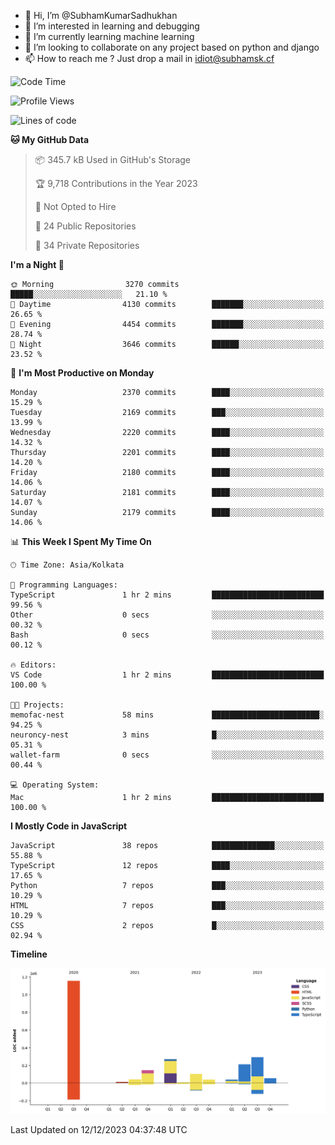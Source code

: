 - 👋 Hi, I’m @SubhamKumarSadhukhan
- 👀 I’m interested in learning and debugging
- 🌱 I’m currently learning machine learning
- 💞️ I’m looking to collaborate on any project based on python and django
- 📫 How to reach me ?
      Just drop a mail in idiot@subhamsk.cf

<!---
SubhamKumarSadhukhan/SubhamKumarSadhukhan is a ✨ special ✨ repository because its `README.md` (this file) appears on your GitHub profile.
You can click the Preview link to take a look at your changes.
--->


<!--START_SECTION:waka-->
![Code Time](http://img.shields.io/badge/Code%20Time-1%2C760%20hrs%2038%20mins-blue)

![Profile Views](http://img.shields.io/badge/Profile%20Views-0-blue)

![Lines of code](https://img.shields.io/badge/From%20Hello%20World%20I%27ve%20Written-2.4%20million%20lines%20of%20code-blue)

**🐱 My GitHub Data** 

> 📦 345.7 kB Used in GitHub's Storage 
 > 
> 🏆 9,718 Contributions in the Year 2023
 > 
> 🚫 Not Opted to Hire
 > 
> 📜 24 Public Repositories 
 > 
> 🔑 34 Private Repositories 
 > 
**I'm a Night 🦉** 

```text
🌞 Morning                3270 commits        █████░░░░░░░░░░░░░░░░░░░░   21.10 % 
🌆 Daytime                4130 commits        ███████░░░░░░░░░░░░░░░░░░   26.65 % 
🌃 Evening                4454 commits        ███████░░░░░░░░░░░░░░░░░░   28.74 % 
🌙 Night                  3646 commits        ██████░░░░░░░░░░░░░░░░░░░   23.52 % 
```
📅 **I'm Most Productive on Monday** 

```text
Monday                   2370 commits        ████░░░░░░░░░░░░░░░░░░░░░   15.29 % 
Tuesday                  2169 commits        ███░░░░░░░░░░░░░░░░░░░░░░   13.99 % 
Wednesday                2220 commits        ████░░░░░░░░░░░░░░░░░░░░░   14.32 % 
Thursday                 2201 commits        ████░░░░░░░░░░░░░░░░░░░░░   14.20 % 
Friday                   2180 commits        ████░░░░░░░░░░░░░░░░░░░░░   14.06 % 
Saturday                 2181 commits        ████░░░░░░░░░░░░░░░░░░░░░   14.07 % 
Sunday                   2179 commits        ████░░░░░░░░░░░░░░░░░░░░░   14.06 % 
```


📊 **This Week I Spent My Time On** 

```text
🕑︎ Time Zone: Asia/Kolkata

💬 Programming Languages: 
TypeScript               1 hr 2 mins         █████████████████████████   99.56 % 
Other                    0 secs              ░░░░░░░░░░░░░░░░░░░░░░░░░   00.32 % 
Bash                     0 secs              ░░░░░░░░░░░░░░░░░░░░░░░░░   00.12 % 

🔥 Editors: 
VS Code                  1 hr 2 mins         █████████████████████████   100.00 % 

🐱‍💻 Projects: 
memofac-nest             58 mins             ████████████████████████░   94.25 % 
neuroncy-nest            3 mins              █░░░░░░░░░░░░░░░░░░░░░░░░   05.31 % 
wallet-farm              0 secs              ░░░░░░░░░░░░░░░░░░░░░░░░░   00.44 % 

💻 Operating System: 
Mac                      1 hr 2 mins         █████████████████████████   100.00 % 
```

**I Mostly Code in JavaScript** 

```text
JavaScript               38 repos            ██████████████░░░░░░░░░░░   55.88 % 
TypeScript               12 repos            ████░░░░░░░░░░░░░░░░░░░░░   17.65 % 
Python                   7 repos             ███░░░░░░░░░░░░░░░░░░░░░░   10.29 % 
HTML                     7 repos             ███░░░░░░░░░░░░░░░░░░░░░░   10.29 % 
CSS                      2 repos             █░░░░░░░░░░░░░░░░░░░░░░░░   02.94 % 
```



**Timeline**

![Lines of Code chart](https://raw.githubusercontent.com/SubhamKumarSadhukhan/SubhamKumarSadhukhan/main/assets/bar_graph.png)


 Last Updated on 12/12/2023 04:37:48 UTC
<!--END_SECTION:waka-->
